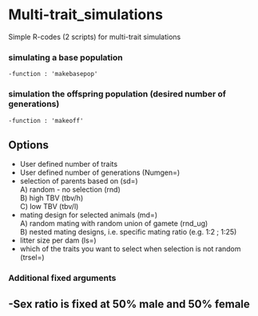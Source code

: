 # Multi-trait_simulations

Simple R-codes (2 scripts) for multi-trait simulations

### simulating a base population
    -function : 'makebasepop'

### simulation the offspring population (desired number of generations)
    -function : 'makeoff'

## Options
- User defined number of traits  
- User defined number of generations (Numgen=)  
- selection of parents based on (sd=)   
    A) random - no selection (rnd)  
    B) high TBV (tbv/h)  
    C) low TBV (tbv/l)  
- mating design for selected animals (md=)  
    A) random mating with random union of gamete (rnd_ug)  
    B) nested mating designs, i.e. specific mating ratio (e.g. 1:2 ; 1:25)  
- litter size per dam (ls=)  
- which of the traits you want to select when selection is not random (trsel=)  


### Additional fixed arguments
-Sex ratio is fixed at 50% male and 50% female
-



